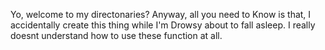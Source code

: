 Yo, welcome to my directonaries? Anyway, all you need to
Know is that, I accidentally create this thing while I'm
Drowsy about to fall asleep. I really doesnt understand
how to use these function at all.
